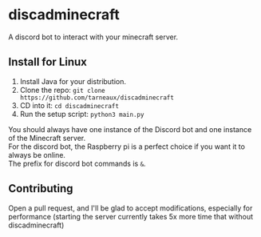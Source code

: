 
# discadminecraft
A discord bot to interact with your minecraft server.
## Install for Linux
1. Install Java for your distribution.
2. Clone the repo: `git clone https://github.com/tarneaux/discadminecraft`
3. CD into it: `cd discadminecraft`
4. Run the setup script: `python3 main.py` <br>

You should always have one instance of the Discord bot and one instance of the Minecraft server. <br>
For the discord bot, the Raspberry pi is a perfect choice if you want it to always be online. <br>
The prefix for discord bot commands is `&`. <br>

## Contributing
Open a pull request, and I'll be glad to accept modifications, especially for performance (starting the server currently takes 5x more time that without discadminecraft)
